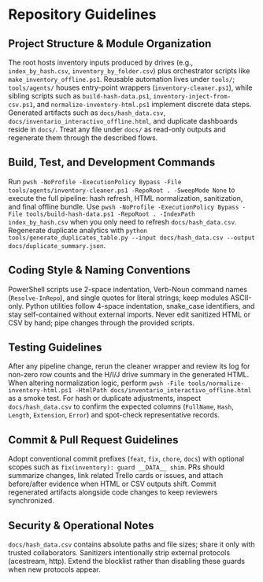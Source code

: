 # Repository Guidelines

## Project Structure & Module Organization
The root hosts inventory inputs produced by drives (e.g., `index_by_hash.csv`, `inventory_by_folder.csv`) plus orchestrator scripts like `make_inventory_offline.ps1`. Reusable automation lives under `tools/`; `tools/agents/` houses entry-point wrappers (`inventory-cleaner.ps1`), while sibling scripts such as `build-hash-data.ps1`, `inventory-inject-from-csv.ps1`, and `normalize-inventory-html.ps1` implement discrete data steps. Generated artifacts such as `docs/hash_data.csv`, `docs/inventario_interactivo_offline.html`, and duplicate dashboards reside in `docs/`. Treat any file under `docs/` as read-only outputs and regenerate them through the described flows.

## Build, Test, and Development Commands
Run `pwsh -NoProfile -ExecutionPolicy Bypass -File tools/agents/inventory-cleaner.ps1 -RepoRoot . -SweepMode None` to execute the full pipeline: hash refresh, HTML normalization, sanitization, and final offline bundle. Use `pwsh -NoProfile -ExecutionPolicy Bypass -File tools/build-hash-data.ps1 -RepoRoot . -IndexPath index_by_hash.csv` when you only need to refresh `docs/hash_data.csv`. Regenerate duplicate analytics with `python tools/generate_duplicates_table.py --input docs/hash_data.csv --output docs/duplicate_summary.json`.

## Coding Style & Naming Conventions
PowerShell scripts use 2-space indentation, Verb-Noun command names (`Resolve-InRepo`), and single quotes for literal strings; keep modules ASCII-only. Python utilities follow 4-space indentation, snake_case identifiers, and stay self-contained without external imports. Never edit sanitized HTML or CSV by hand; pipe changes through the provided scripts.

## Testing Guidelines
After any pipeline change, rerun the cleaner wrapper and review its log for non-zero row counts and the H/I/J drive summary in the generated HTML. When altering normalization logic, perform `pwsh -File tools/normalize-inventory-html.ps1 -HtmlPath docs/inventario_interactivo_offline.html` as a smoke test. For hash or duplicate adjustments, inspect `docs/hash_data.csv` to confirm the expected columns (`FullName`, `Hash`, `Length`, `Extension`, `Error`) and spot-check representative records.

## Commit & Pull Request Guidelines
Adopt conventional commit prefixes (`feat`, `fix`, `chore`, `docs`) with optional scopes such as `fix(inventory): guard __DATA__ shim`. PRs should summarize changes, link related Trello cards or issues, and attach before/after evidence when HTML or CSV outputs shift. Commit regenerated artifacts alongside code changes to keep reviewers synchronized.

## Security & Operational Notes
`docs/hash_data.csv` contains absolute paths and file sizes; share it only with trusted collaborators. Sanitizers intentionally strip external protocols (acestream, http). Extend the blocklist rather than disabling these guards when new protocols appear.
